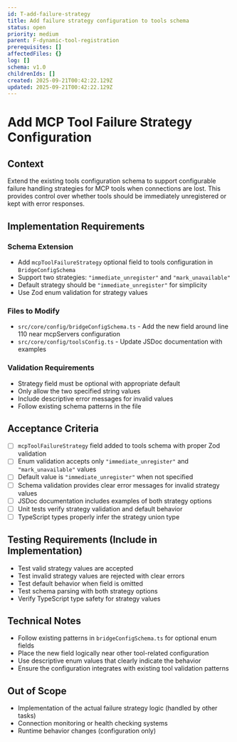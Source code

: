 ```yaml
---
id: T-add-failure-strategy
title: Add failure strategy configuration to tools schema
status: open
priority: medium
parent: F-dynamic-tool-registration
prerequisites: []
affectedFiles: {}
log: []
schema: v1.0
childrenIds: []
created: 2025-09-21T00:42:22.129Z
updated: 2025-09-21T00:42:22.129Z
---
```


# Add MCP Tool Failure Strategy Configuration

## Context

Extend the existing tools configuration schema to support configurable failure handling strategies for MCP tools when connections are lost. This provides control over whether tools should be immediately unregistered or kept with error responses.

## Implementation Requirements

### Schema Extension

- Add `mcpToolFailureStrategy` optional field to tools configuration in `BridgeConfigSchema`
- Support two strategies: `"immediate_unregister"` and `"mark_unavailable"`
- Default strategy should be `"immediate_unregister"` for simplicity
- Use Zod enum validation for strategy values

### Files to Modify

- `src/core/config/bridgeConfigSchema.ts` - Add the new field around line 110 near mcpServers configuration
- `src/core/config/toolsConfig.ts` - Update JSDoc documentation with examples

### Validation Requirements

- Strategy field must be optional with appropriate default
- Only allow the two specified string values
- Include descriptive error messages for invalid values
- Follow existing schema patterns in the file

## Acceptance Criteria

- [ ] `mcpToolFailureStrategy` field added to tools schema with proper Zod validation
- [ ] Enum validation accepts only `"immediate_unregister"` and `"mark_unavailable"` values
- [ ] Default value is `"immediate_unregister"` when not specified
- [ ] Schema validation provides clear error messages for invalid strategy values
- [ ] JSDoc documentation includes examples of both strategy options
- [ ] Unit tests verify strategy validation and default behavior
- [ ] TypeScript types properly infer the strategy union type

## Testing Requirements (Include in Implementation)

- Test valid strategy values are accepted
- Test invalid strategy values are rejected with clear errors
- Test default behavior when field is omitted
- Test schema parsing with both strategy options
- Verify TypeScript type safety for strategy values

## Technical Notes

- Follow existing patterns in `bridgeConfigSchema.ts` for optional enum fields
- Place the new field logically near other tool-related configuration
- Use descriptive enum values that clearly indicate the behavior
- Ensure the configuration integrates with existing tool validation patterns

## Out of Scope

- Implementation of the actual failure strategy logic (handled by other tasks)
- Connection monitoring or health checking systems
- Runtime behavior changes (configuration only)
